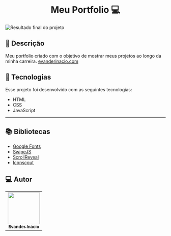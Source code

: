 <h1 align="center">
  Meu Portfolio 💻
</h1>

![Resultado final do projeto](https://www.evanderinacio.com.br/assets/images/Portfolio.png)

## 📝 Descrição 

Meu portfolio criado com o objetivo de mostrar meus projetos ao longo da minha carreira.  [evanderinacio.com](https://www.evanderinacio.com/)

## 🚀 Tecnologias

Esse projeto foi desenvolvido com as seguintes tecnologias:

- HTML
- CSS
- JavaScript

-----

## 📚 Bibliotecas

- [Google Fonts](https://fonts.google.com/)
- [SwipeJS](https://github.com/nolimits4web/Swiper)
- [ScrollReveal](https://scrollrevealjs.org/)
- [Iconscout](https://iconscout.com/unicons/explore/line)

## 💻 Autor<br>
<table>
  <tr>
    <td align="center">
      <a href="https://github.com/EvanderInacio">
        <img src="https://avatars.githubusercontent.com/u/72362299?s=96&v=4" width="100px;" /><br>
        <sub>
          <b>Evander Inácio</b>
        </sub>
      </a>
    </td>
  </tr>
</table>
